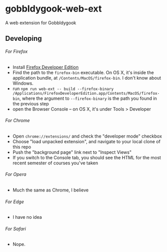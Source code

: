 # gobbldygook-web-ext
A web extension for Gobbldygook

## Developing

###### For Firefox
- Install [Firefox Developer Edition](https://www.mozilla.org/en-US/firefox/developer/)
- Find the path to the `firefox-bin` executable. On OS X, it's inside the application bundle, at `/Contents/MacOS/firefox-bin`. I don't know about Windows.
- run `npm run web-ext -- build --firefox-binary /Applications/FirefoxDeveloperEdition.app/Contents/MacOS/firefox-bin`, where the argument to `--firefox-binary` is the path you found in the previous step
- open the Browser Console – on OS X, it's under Tools > Developer

###### For Chrome
- Open `chrome://extensions/` and check the "developer mode" checkbox
- Choose "load unpacked extension", and navigate to your local clone of this repo
- Push the "background page" link next to "Inspect Views"
- If you switch to the Console tab, you should see the HTML for the most recent semester of courses you've taken

###### For Opera
- Much the same as Chrome, I believe

###### For Edge
- I have no idea

###### For Safari
- Nope.
